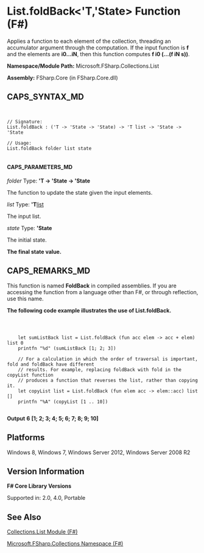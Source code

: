 # List.foldBack<'T,'State> Function (F#)

Applies a function to each element of the collection, threading an accumulator argument through the computation. If the input function is **f** and the elements are **i0...iN**, then this function computes **f i0 (...(f iN s))**.

**Namespace/Module Path:** Microsoft.FSharp.Collections.List

**Assembly:** FSharp.Core (in FSharp.Core.dll)


## CAPS_SYNTAX_MD



```


// Signature:
List.foldBack : ('T -> 'State -> 'State) -> 'T list -> 'State -> 'State

// Usage:
List.foldBack folder list state


```



#### CAPS_PARAMETERS_MD
*folder*
Type: **'T -&gt; 'State -&gt; 'State**


The function to update the state given the input elements.


*list*
Type: **'T**[list](http://msdn.microsoft.com/en-us/library/c627b668-477b-4409-91ed-06d7f1b3e4a7)


The input list.


*state*
Type: **'State**


The initial state.



**The final state value.**
## CAPS_REMARKS_MD
This function is named **FoldBack** in compiled assemblies. If you are accessing the function from a language other than F#, or through reflection, use this name.

**The following code example illustrates the use of List.foldBack.**


```



    let sumListBack list = List.foldBack (fun acc elem -> acc + elem) list 0
    printfn "%d" (sumListBack [1; 2; 3])

    // For a calculation in which the order of traversal is important, fold and foldBack have different
    // results. For example, replacing foldBack with fold in the copyList function
    // produces a function that reverses the list, rather than copying it.
    let copyList list = List.foldBack (fun elem acc -> elem::acc) list []
    printfn "%A" (copyList [1 .. 10])


```



**Output**
**6**
**[1; 2; 3; 4; 5; 6; 7; 8; 9; 10]**
## Platforms
Windows 8, Windows 7, Windows Server 2012, Windows Server 2008 R2


## Version Information
**F# Core Library Versions**

Supported in: 2.0, 4.0, Portable




## See Also
[Collections.List Module &#40;F&#35;&#41;](Collections.List+Module+%28F%23%29.md)

[Microsoft.FSharp.Collections Namespace &#40;F&#35;&#41;](Microsoft.FSharp.Collections+Namespace+%28F%23%29.md)

